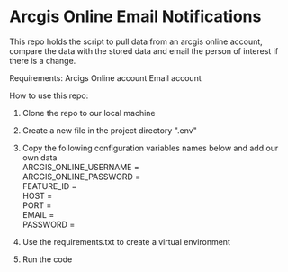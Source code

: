 # Arcgis Online Email Notifications
This repo holds the script to pull data from an arcgis online account, compare the data with the stored data and email the person of interest if there is a change.

Requirements:
  Arcigs Online account
  Email account

How to use this repo:
1. Clone the repo to our local machine

2. Create a new file in the project directory ".env"

3. Copy the following configuration variables names below and add our own data  
  ARCGIS_ONLINE_USERNAME =  
  ARCGIS_ONLINE_PASSWORD =  
  FEATURE_ID =  
  HOST =  
  PORT =  
  EMAIL =  
  PASSWORD = 
  
 4. Use the requirements.txt to create a virtual environment 
 
 5. Run the code
